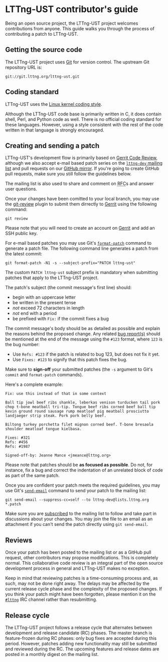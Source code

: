 <!--
SPDX-FileCopyrightText: 2016 Philippe Proulx <pproulx@efficios.com>

SPDX-License-Identifier: CC-BY-4.0
-->

# LTTng-UST contributor's guide

Being an open source project, the LTTng-UST project welcomes
contributions from anyone. This guide walks you through the process
of contributing a patch to LTTng-UST.


## Getting the source code

The LTTng-UST project uses [Git](https://git-scm.com/) for version
control. The upstream Git repository URL is:

    git://git.lttng.org/lttng-ust.git


## Coding standard

LTTng-UST uses the
[Linux kernel coding style](https://www.kernel.org/doc/html/latest/process/coding-style.html).

Although the LTTng-UST code base is primarily written in C, it does
contain shell, Perl, and Python code as well. There is no official coding
standard for these languages. However, using a style consistent with the
rest of the code written in that language is strongly encouraged.


## Creating and sending a patch

LTTng-UST's development flow is primarily based on
[Gerrit Code Review](https://review.lttng.org/q/project:lttng-ust), although
we also accept e-mail based patch series on the
[`lttng-dev` mailing list](https://lists.lttng.org/cgi-bin/mailman/listinfo/lttng-dev)
and pull requests on our [GitHub mirror](https://github.com/lttng/lttng-ust).
If you're going to create GitHub pull requests, make sure you still follow the
guidelines below.

The mailing list is also used to share and comment on
<abbr title="Request for Comments">RFC</abbr>s and answer
user questions.

Once your changes have been comitted to your local branch, you may use the
[git-review](https://opendev.org/opendev/git-review) plugin to submit them
dirrectly to [Gerrit](https://review.lttng.org) using the following command:

    git review

Please note that you will need to create an account on [Gerrit](https://review.lttng.org)
and add an SSH public key.

For e-mail based patches you may use Git's
[`format-patch`](https://git-scm.com/docs/git-format-patch) command
to generate a patch file. The following command line generates a
patch from the latest commit:

    git format-patch -N1 -s --subject-prefix="PATCH lttng-ust"

The custom `PATCH lttng-ust` subject prefix is mandatory when
submitting patches that apply to the LTTng-UST project.

The patch's subject (the commit message's first line) should:

  * begin with an uppercase letter
  * be written in the present tense
  * _not_ exceed 72 characters in length
  * _not_ end with a period
  * be prefixed with `Fix:` if the commit fixes a bug

The commit message's body should be as detailed as possible and explain
the reasons behind the proposed change. Any related
[bug report(s)](https://bugs.lttng.org/projects/lttng-ust/issues)
should be mentioned at the end of the message using the `#123` format,
where `123` is the bug number:

  * Use `Refs: #123` if the patch is related to bug 123, but does not
    fix it yet.
  * Use `Fixes: #123` to signify that this patch fixes the bug.

Make sure to **sign-off** your submitted patches (the `-s` argument to
Git's `commit` and `format-patch` commands).

Here's a complete example:

~~~ text
Fix: use this instead of that in some context

Ball tip jowl beef ribs shankle, leberkas venison turducken tail pork
chop t-bone meatball tri-tip. Tongue beef ribs corned beef ball tip
kevin ground round sausage rump meatloaf pig meatball prosciutto
landjaeger strip steak. Pork pork belly beef.

Biltong turkey porchetta filet mignon corned beef. T-bone bresaola
shoulder meatloaf tongue kielbasa.

Fixes: #321
Refs: #456
Refs: #1987

Signed-off-by: Jeanne Mance <jmeance@lttng.org>
~~~

Please note that patches should be **as focused as possible**. Do not,
for instance, fix a bug and correct the indentation of an unrelated
block of code as part of the same patch.

Once you are confident your patch meets the required guidelines,
you may use Git's [`send-email`](https://git-scm.com/docs/git-send-email)
command to send your patch to the mailing list:

    git send-email --suppress-cc=self --to lttng-dev@lists.lttng.org *.patch

Make sure you are
[subscribed](http://lists.lttng.org/cgi-bin/mailman/listinfo/lttng-dev)
to the mailing list to follow and take part in discussions about your
changes. You may join the file to an email as an attachment if you can't
send the patch directly using <code>git&nbsp;send&#8209;email</code>.


## Reviews

Once your patch has been posted to the mailing list or as a GitHub
pull request, other contributors may propose modifications.
This is completely normal. This collaborative code review is an integral
part of the open source development process in general and LTTng-UST
makes no exception.

Keep in mind that reviewing patches is a time-consuming process and,
as such, may not be done right away. The delays may be affected by the
current release cycle phase and the complexity of the proposed changes.
If you think your patch might have been forgotten, please mention it on
the [`#lttng`](irc://irc.oftc.net/lttng) IRC channel rather than
resubmitting.


## Release cycle

The LTTng-UST project follows a release cycle that alternates between
development and release candidate (RC) phases. The master branch is
feature-frozen during RC phases: only bug fixes are accepted during
this period. However, patches adding new functionality may still be
submitted and reviewed during the RC. The upcoming features and release
dates are posted in a monthly digest on the mailing list.
